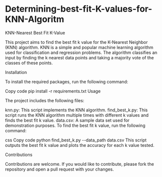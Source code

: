 # Determining-best-fit-K-values-for-KNN-Algoritm

KNN-Nearest Best Fit K-Value

This project aims to find the best fit k value for the K-Nearest Neighbor (KNN) algorithm. KNN is a simple and popular machine learning algorithm used for classification and regression problems. The algorithm classifies an input by finding the k nearest data points and taking a majority vote of the classes of these points.

Installation

To install the required packages, run the following command:

Copy code
pip install -r requirements.txt
Usage

The project includes the following files:

knn.py: This script implements the KNN algorithm.
find_best_k.py: This script runs the KNN algorithm multiple times with different k values and finds the best fit k value.
data.csv: A sample data set used for demonstration purposes.
To find the best fit k value, run the following command:

css
Copy code
python find_best_k.py --data_path data.csv
This script outputs the best fit k value and plots the accuracy for each k value tested.

Contributions

Contributions are welcome. If you would like to contribute, please fork the repository and open a pull request with your changes.
